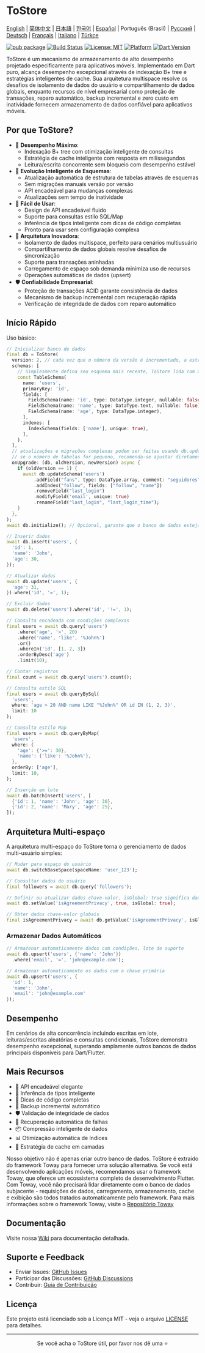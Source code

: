 # ToStore

[English](../../README.md) | [简体中文](README.zh-CN.md) | [日本語](README.ja.md) | [한국어](README.ko.md) | [Español](README.es.md) | Português (Brasil) | [Русский](README.ru.md) | [Deutsch](README.de.md) | [Français](README.fr.md) | [Italiano](README.it.md) | [Türkçe](README.tr.md)

[![pub package](https://img.shields.io/pub/v/tostore.svg)](https://pub.dev/packages/tostore)
[![Build Status](https://github.com/tocreator/tostore/workflows/build/badge.svg)](https://github.com/tocreator/tostore/actions)
[![License: MIT](https://img.shields.io/badge/License-MIT-yellow.svg)](https://opensource.org/licenses/MIT)
[![Platform](https://img.shields.io/badge/Platform-Flutter-02569B?logo=flutter)](https://flutter.dev)
[![Dart Version](https://img.shields.io/badge/Dart-3.5+-00B4AB.svg?logo=dart)](https://dart.dev)

ToStore é um mecanismo de armazenamento de alto desempenho projetado especificamente para aplicativos móveis. Implementado em Dart puro, alcança desempenho excepcional através de indexação B+ tree e estratégias inteligentes de cache. Sua arquitetura multispace resolve os desafios de isolamento de dados do usuário e compartilhamento de dados globais, enquanto recursos de nível empresarial como proteção de transações, reparo automático, backup incremental e zero custo em inatividade fornecem armazenamento de dados confiável para aplicativos móveis.

## Por que ToStore?

- 🚀 **Desempenho Máximo**: 
  - Indexação B+ tree com otimização inteligente de consultas
  - Estratégia de cache inteligente com resposta em milissegundos
  - Leitura/escrita concorrente sem bloqueio com desempenho estável
- 🔄 **Evolução Inteligente de Esquemas**: 
  - Atualização automática de estrutura de tabelas através de esquemas
  - Sem migrações manuais versão por versão
  - API encadeável para mudanças complexas
  - Atualizações sem tempo de inatividade
- 🎯 **Fácil de Usar**: 
  - Design de API encadeável fluido
  - Suporte para consultas estilo SQL/Map
  - Inferência de tipos inteligente com dicas de código completas
  - Pronto para usar sem configuração complexa
- 🔄 **Arquitetura Inovadora**: 
  - Isolamento de dados multispace, perfeito para cenários multiusuário
  - Compartilhamento de dados globais resolve desafios de sincronização
  - Suporte para transações aninhadas
  - Carregamento de espaço sob demanda minimiza uso de recursos
  - Operações automáticas de dados (upsert)
- 🛡️ **Confiabilidade Empresarial**: 
  - Proteção de transações ACID garante consistência de dados
  - Mecanismo de backup incremental com recuperação rápida
  - Verificação de integridade de dados com reparo automático

## Início Rápido

Uso básico:

```dart
// Inicializar banco de dados
final db = ToStore(
  version: 2, // cada vez que o número da versão é incrementado, a estrutura da tabela em schemas será automaticamente criada ou atualizada
  schemas: [
    // Simplesmente defina seu esquema mais recente, ToStore lida com a atualização automaticamente
    const TableSchema(
      name: 'users',
      primaryKey: 'id',
      fields: [
        FieldSchema(name: 'id', type: DataType.integer, nullable: false),
        FieldSchema(name: 'name', type: DataType.text, nullable: false),
        FieldSchema(name: 'age', type: DataType.integer),
      ],
      indexes: [
        IndexSchema(fields: ['name'], unique: true),
      ],
    ),
  ],
  // atualizações e migrações complexas podem ser feitas usando db.updateSchema
  // se o número de tabelas for pequeno, recomenda-se ajustar diretamente a estrutura em schemas para atualização automática
  onUpgrade: (db, oldVersion, newVersion) async {
    if (oldVersion == 1) {
      await db.updateSchema('users')
          .addField("fans", type: DataType.array, comment: "seguidores")
          .addIndex("follow", fields: ["follow", "name"])
          .removeField("last_login")
          .modifyField('email', unique: true)
          .renameField("last_login", "last_login_time");
    }
  },
);
await db.initialize(); // Opcional, garante que o banco de dados esteja completamente inicializado antes das operações

// Inserir dados
await db.insert('users', {
  'id': 1,
  'name': 'John',
  'age': 30,
});

// Atualizar dados
await db.update('users', {
  'age': 31,
}).where('id', '=', 1);

// Excluir dados
await db.delete('users').where('id', '!=', 1);

// Consulta encadeada com condições complexas
final users = await db.query('users')
    .where('age', '>', 20)
    .where('name', 'like', '%John%')
    .or()
    .whereIn('id', [1, 2, 3])
    .orderByDesc('age')
    .limit(10);

// Contar registros
final count = await db.query('users').count();

// Consulta estilo SQL
final users = await db.queryBySql(
  'users',
  where: 'age > 20 AND name LIKE "%John%" OR id IN (1, 2, 3)',
  limit: 10
);

// Consulta estilo Map
final users = await db.queryByMap(
  'users',
  where: {
    'age': {'>=': 30},
    'name': {'like': '%John%'},
  },
  orderBy: ['age'],
  limit: 10,
);

// Inserção em lote
await db.batchInsert('users', [
  {'id': 1, 'name': 'John', 'age': 30},
  {'id': 2, 'name': 'Mary', 'age': 25},
]);
```

## Arquitetura Multi-espaço

A arquitetura multi-espaço do ToStore torna o gerenciamento de dados multi-usuário simples:

```dart
// Mudar para espaço do usuário
await db.switchBaseSpace(spaceName: 'user_123');

// Consultar dados do usuário
final followers = await db.query('followers');

// Definir ou atualizar dados chave-valor, isGlobal: true significa dados globais
await db.setValue('isAgreementPrivacy', true, isGlobal: true);

// Obter dados chave-valor globais
final isAgreementPrivacy = await db.getValue('isAgreementPrivacy', isGlobal: true);
```

### Armazenar Dados Automáticos

```dart
// Armazenar automaticamente dados com condições, lote de suporte
await db.upsert('users', {'name': 'John'})
  .where('email', '=', 'john@example.com');

// Armazenar automaticamente os dados com a chave primária
await db.upsert('users', {
  'id': 1,
  'name': 'John',
  'email': 'john@example.com'
});
```

## Desempenho

Em cenários de alta concorrência incluindo escritas em lote, leituras/escritas aleatórias e consultas condicionais, ToStore demonstra desempenho excepcional, superando amplamente outros bancos de dados principais disponíveis para Dart/Flutter.

## Mais Recursos

- 💫 API encadeável elegante
- 🎯 Inferência de tipos inteligente
- 📝 Dicas de código completas
- 🔐 Backup incremental automático
- 🛡️ Validação de integridade de dados
- 🔄 Recuperação automática de falhas
- 📦 Compressão inteligente de dados
- 📊 Otimização automática de índices
- 💾 Estratégia de cache em camadas

Nosso objetivo não é apenas criar outro banco de dados. ToStore é extraído do framework Toway para fornecer uma solução alternativa. Se você está desenvolvendo aplicações móveis, recomendamos usar o framework Toway, que oferece um ecossistema completo de desenvolvimento Flutter. Com Toway, você não precisará lidar diretamente com o banco de dados subjacente - requisições de dados, carregamento, armazenamento, cache e exibição são todos tratados automaticamente pelo framework.
Para mais informações sobre o framework Toway, visite o [Repositório Toway](https://github.com/tocreator/toway)

## Documentação

Visite nossa [Wiki](https://github.com/tocreator/tostore) para documentação detalhada.

## Suporte e Feedback

- Enviar Issues: [GitHub Issues](https://github.com/tocreator/tostore/issues)
- Participar das Discussões: [GitHub Discussions](https://github.com/tocreator/tostore/discussions)
- Contribuir: [Guia de Contribuição](CONTRIBUTING.md)

## Licença

Este projeto está licenciado sob a Licença MIT - veja o arquivo [LICENSE](LICENSE) para detalhes.

---

<p align="center">Se você acha o ToStore útil, por favor nos dê uma ⭐️</p> 
